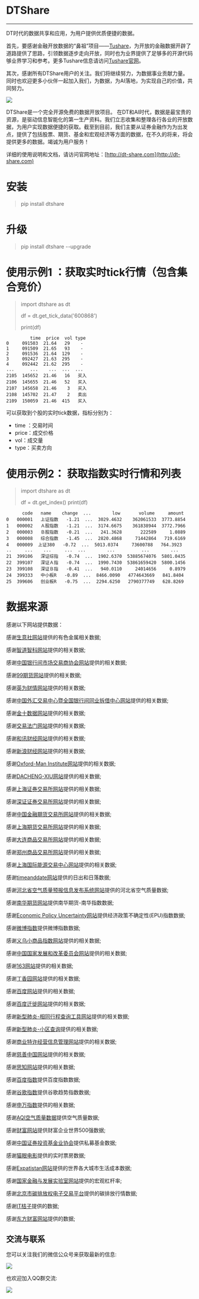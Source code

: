 # DTShare

----------

DT时代的数据共享和应用，为用户提供优质便捷的数据。

首先，要感谢金融开放数据的“鼻祖”项目——[Tushare](http://github.com/waditu/tushare)，为开放的金融数据开辟了道路提供了思路，引领数据逐步走向开放，同时也为业界提供了足够多的开源代码够业界学习和参考。更多Tushare信息请访问[Tushare官网](https://tushare.pro "Tushare")。

其次，感谢所有DTShare用户的关注。我们将继续努力，为数据事业贡献力量。同时也欢迎更多小伙伴一起加入我们，为数据，为AI落地，为实现自己的价值，共同努力。


![](http://dt-share.com/img/dtshare-logo.png)

DTShare是一个完全开源免费的数据开放项目。
在DT和AI时代，数据是最宝贵的资源，是驱动信息智能化的第一生产资料。我们立志收集和整理各行各业的开放数据，为用户实现数据便捷的获取。截至到目前，我们主要从证券金融作为为出发点，提供了包括股票、期货、基金和宏观经济等方面的数据，在不久的将来，将会提供更多的数据。竭诚为用户服务！


详细的使用说明和文档，请访问官网地址：[http://dt-share.com](http://dt-share.com)

# 安装 #

> pip install dtshare

# 升级 #

> pip install dtshare --upgrade


# 使用示例1 ：获取实时tick行情（包含集合竞价）

> import dtshare as dt
> 
> 
> df = dt.get\_tick_data('600868')
> 
> print(df)

             time  price  vol type
	0     091503  21.64   29    -
	1     091509  21.65   93    -
	2     091536  21.64  129    -
	3     092427  21.63  295    -
	4     092442  21.62  295    -
	...      ...    ...  ...  ...
	2105  145652  21.46   16   买入
	2106  145655  21.46   52   买入
	2107  145658  21.46    3   买入
	2108  145702  21.47    2   卖出
	2109  150059  21.46  415   买入

可以获取到个股的实时tick数据，指标分别为：

- time ：交易时间
- price：成交价格
- vol：成交量
- type：买卖方向

# 使用示例2： 获取指数实时行情和列表

> import dtshare as dt
> 
> df = dt.get_index()
> print(df)

          code   name    change  ...        low       volume     amount
	0   000001   上证指数   -1.21  ...  3029.4632    362061533  3773.8854
	1   000002   Ａ股指数   -1.21  ...  3174.6675    361838944  3772.7966
	2   000003   Ｂ股指数   -0.21  ...   241.3628       222589     1.0889
	3   000008   综合指数   -1.45  ...  2820.4868     71442864   719.6169
	4   000009  上证380   -0.72  ...  5013.0374     73600788   764.3923
	..     ...    ...     ...  ...        ...          ...        ...
	21  399106   深证综指   -0.74  ...  1902.6370  53885674076  5801.0435
	22  399107   深证Ａ指   -0.74  ...  1990.7430  53861659420  5800.1456
	23  399108   深证Ｂ指   -0.41  ...   940.0110     24014656     0.8979
	24  399333   中小板R   -0.89  ...  8466.0090   4774643669   841.8404
	25  399606   创业板R   -0.75  ...  2294.6250   2790377749   628.8269




# 数据来源  #

感谢以下网站提供数据：

感谢[生意社网站](http://www.100ppi.com/)提供的有色金属相关数据;

感谢[智道智科网站](https://www.ziasset.com/)提供的相关数据;

感谢[中国银行间市场交易商协会网站](http://www.nafmii.org.cn/)提供的相关数据;

感谢[99期货网站](http://www.99qh.com/)提供的相关数据;

感谢[英为财情网站](https://cn.investing.com/)提供的相关数据;

感谢[中国外汇交易中心暨全国银行间同业拆借中心网站](http://www.chinamoney.com.cn/chinese/)提供的相关数据;

感谢[金十数据网站](https://www.jin10.com/)提供的相关数据;

感谢[交易法门网站](https://www.jiaoyifamen.com/)提供的相关数据;

感谢[和讯财经网站](http://www.hexun.com/)提供的相关数据;

感谢[新浪财经网站](https://finance.sina.com.cn/)提供的相关数据;

感谢[Oxford-Man Institute网站](https://realized.oxford-man.ox.ac.uk/)提供的相关数据;

感谢[DACHENG-XIU网站](https://dachxiu.chicagobooth.edu/)提供的相关数据;

感谢[上海证券交易所网站](http://www.sse.com.cn/assortment/options/price/)提供的相关数据;

感谢[深证证券交易所网站](http://www.szse.cn/)提供的相关数据;

感谢[中国金融期货交易所网站](http://www.cffex.com.cn/)提供的相关数据;

感谢[上海期货交易所网站](http://www.shfe.com.cn/)提供的相关数据;

感谢[大连商品交易所网站](http://www.dce.com.cn/)提供的相关数据;

感谢[郑州商品交易所网站](http://www.czce.com.cn/)提供的相关数据;

感谢[上海国际能源交易中心网站](http://www.ine.com.cn/)提供的相关数据;

感谢[timeanddate网站](https://www.timeanddate.com/)提供的日出和日落数据;

感谢[河北省空气质量预报信息发布系统网站](http://110.249.223.67/publish/)提供的河北省空气质量数据;

感谢[南华期货网站](http://www.nanhua.net/nhzc/varietytrend.html)提供南华期货-南华指数数据;

感谢[Economic Policy Uncertainty网站](http://www.nanhua.net/nhzc/varietytrend.html)提供经济政策不确定性(EPU)指数数据;

感谢[微博指数](https://data.weibo.com/index/newindex)提供微博指数数据;

感谢[义乌小商品指数网站](http://www.ywindex.com/Home/Product/index/)提供的相关数据;

感谢[中国国家发展和改革委员会网站](http://jgjc.ndrc.gov.cn/dmzs.aspx?clmId=741)提供的相关数据;

感谢[163网站](https://news.163.com/special/epidemic/)提供的相关数据;

感谢[丁香园网站](http://3g.dxy.cn/newh5/view/pneumonia?scene=2&clicktime=1579615030&enterid=1579615030&from=groupmessage&isappinstalled=0)提供的相关数据;

感谢[百度网站](https://voice.baidu.com/act/newpneumonia/newpneumonia/?from=osari_pc_1)提供的相关数据;

感谢[百度迁徙网站](https://qianxi.baidu.com/?from=shoubai#city=0)提供的相关数据;

感谢[新型肺炎-相同行程查询工具网站](https://rl.inews.qq.com/h5/trip?from=newsapp&ADTAG=tgi.wx.share.message)提供的相关数据;

感谢[新型肺炎-小区查询](https://ncov.html5.qq.com/community?channelid=1&from=singlemessage&isappinstalled=0)提供的相关数据;

感谢[商业特许经营信息管理网站](http://txjy.syggs.mofcom.gov.cn/)提供的相关数据;

感谢[慈善中国网站](http://cishan.chinanpo.gov.cn/platform/login.html)提供的相关数据;

感谢[思知网站](https://www.ownthink.com/)提供的相关数据;

感谢[百度指数](http://index.baidu.com/v2/main/index.html)提供百度指数数据;

感谢[谷歌指数](https://trends.google.com/trends/?geo=US)提供谷歌趋势指数数据;

感谢[申万指数](http://www.swsindex.com/idx0120.aspx?columnid=8832)提供的相关数据;

感谢[AQI空气质量数据](https://www.aqistudy.cn/)提供空气质量数据;

感谢[财富网站](http://www.fortunechina.com/)提供财富企业世界500强数据;

感谢[中国证券投资基金业协会](http://gs.amac.org.cn/)提供私募基金数据;

感谢[猫眼电影](https://maoyan.com/board/1)提供的实时票房数据;

感谢[Expatistan网站](https://www.expatistan.com/cost-of-living)提供的世界各大城市生活成本数据;

感谢[国家金融与发展实验室网站](http://www.nifd.cn/)提供的宏观杠杆率;

感谢[北京市碳排放权电子交易平台](https://www.bjets.com.cn/article/jyxx/)提供的碳排放行情数据;

感谢[IT桔子](https://www.itjuzi.com)提供的数据;

感谢[东方财富网站](http://data.eastmoney.com/jgdy/)提供的数据;



## 交流与联系

您可以关注我们的微信公众号来获取最新的信息:

![](http://dt-share.com/img/weixin.png)

也欢迎加入QQ群交流: 

![](http://dt-share.com/img/dtshare_qq.png)
